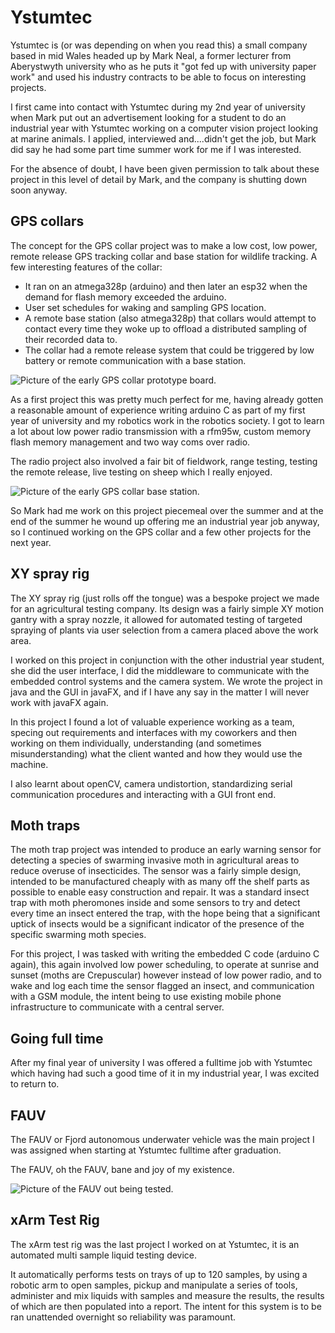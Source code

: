 
# Ystumtec

Ystumtec is (or was depending on when you read this) a small company based in mid Wales headed up by Mark Neal, a former lecturer from Aberystwyth university who as he puts it "got fed up with university paper work" and used his industry contracts to be able to focus on interesting projects.

I first came into contact with Ystumtec during my 2nd year of university when Mark put out an advertisement looking for a student to do an industrial year with Ystumtec working on a computer vision project looking at marine animals. I applied, interviewed and....didn't get the job, but Mark did say he had some part time summer work for me if I was interested.

For the absence of doubt, I have been given permission to talk about these project in this level of detail by Mark, and the company is shutting down soon anyway.

## GPS collars

The concept for the GPS collar project was to make a low cost, low power, remote release GPS tracking collar and base station for wildlife tracking. A few interesting features of the collar:

- It ran on an atmega328p (arduino) and then later an esp32 when the demand for flash memory exceeded the arduino. 
- User set schedules for waking and sampling GPS location.
- A remote base station (also atmega328p) that collars would attempt to contact every time they woke up to offload a distributed sampling of their recorded data to.
- The collar had a remote release system that could be triggered by low battery or remote communication with a base station.

<img src="images/GPScollar.jpg" alt="Picture of the early GPS collar prototype board.">

As a first project this was pretty much perfect for me, having already gotten a reasonable amount of experience writing arduino C as part of my first year of university and my robotics work in the robotics society. I got to learn a lot about low power radio transmission with a rfm95w, custom memory flash memory management and two way coms over radio.

The radio project also involved a fair bit of fieldwork, range testing, testing the remote release, live testing on sheep which I really enjoyed.

<img src="images/GPSbasestation.jpg" alt="Picture of the early GPS collar base station.">

So Mark had me work on this project piecemeal over the summer and at the end of the summer he wound up offering me an industrial year job anyway, so I continued working on the GPS collar and a few other projects for the next year.



## XY spray rig

The XY spray rig (just rolls off the tongue) was a bespoke project we made for an agricultural testing company. Its design was a fairly simple XY motion gantry with a spray nozzle, it allowed for automated testing of targeted spraying of plants via user selection from a camera placed above the work area.

I worked on this project in conjunction with the other industrial year student, she did the user interface, I did the middleware to communicate with the embedded control systems and the camera system. We wrote the project in java and the GUI in javaFX, and if I have any say in the matter I will never work with javaFX again.

In this project I found a lot of valuable experience working as a team, specing out requirements and interfaces with my coworkers and then working on them individually, understanding (and sometimes misunderstanding) what the client wanted and how they would use the machine.

I also learnt about openCV, camera undistortion, standardizing serial communication procedures and interacting with a GUI front end.

## Moth traps

The moth trap project was intended to produce an early warning sensor for detecting a species of swarming invasive moth in agricultural areas to reduce overuse of insecticides. The sensor was a fairly simple design, intended to be manufactured cheaply with as many off the shelf parts as possible to enable easy construction and repair. It was a standard insect trap with moth pheromones inside and some sensors to try and detect every time an insect entered the trap, with the hope being that a significant uptick of insects would be a significant indicator of the presence of the specific swarming moth species.

For this project, I was tasked with writing the embedded C code (arduino C again), this again involved low power scheduling, to operate at sunrise and sunset (moths are Crepuscular) however instead of low power radio, and to wake and log each time the sensor flagged an insect, and communication with a GSM module, the intent being to use existing mobile phone infrastructure to communicate with a central server.

## Going full time

After my final year of university I was offered a fulltime job with Ystumtec which having had such a good time of it in my industrial year, I was excited to return to.

## FAUV

The FAUV or Fjord autonomous underwater vehicle was the main project I was assigned when starting at Ystumtec fulltime after graduation.

The FAUV, oh the FAUV, bane and joy of my existence.

<img src="images/FAUV.jpg" alt="Picture of the FAUV out being tested.">

## xArm Test Rig

The xArm test rig was the last project I worked on at Ystumtec, it is an automated multi sample liquid testing device.

It automatically performs tests on trays of up to 120 samples, by using a robotic arm to open samples, pickup and manipulate a series of tools, administer and mix liquids with samples and measure the results, the results of which are then populated into a report. The intent for this system is to be ran unattended overnight so reliability was paramount.
